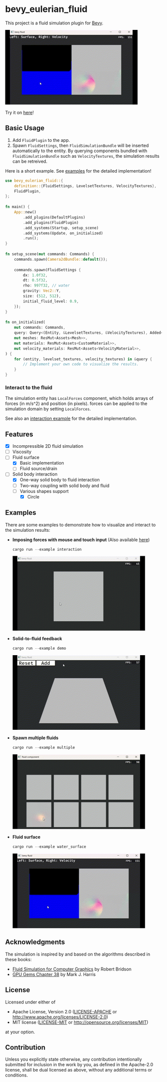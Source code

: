 # bevy_eulerian_fluid

This project is a fluid simulation plugin for [Bevy](https://bevyengine.org/).

![img](./docs/bevy-fluid-surface.gif)

Try it on [here](https://narasan49.github.io/bevy_eulerian_fluid/)!

## Basic Usage
1. Add `FluidPlugin` to the app.
2. Spawn `FluidSettings`, then `FluidSimulationBundle` will be inserted automatically to the entity. By querying components bundled with `FluidSimulationBundle` such as `VelocityTextures`, the simulation results can be retreived.  

Here is a short example. See [examples](./examples/) for the detailed implementation!  

```rust
use bevy_eulerian_fluid::{
    definition::{FluidSettings, LevelsetTextures, VelocityTextures},
    FluidPlugin,
};

fn main() {
    App::new()
        .add_plugins(DefaultPlugins)
        .add_plugins(FluidPlugin)
        .add_systems(Startup, setup_scene)
        .add_systems(Update, on_initialized)
        .run();
}

fn setup_scene(mut commands: Commands) {
    commands.spawn(Camera2dBundle::default());

    commands.spawn(FluidSettings {
        dx: 1.0f32,
        dt: 0.5f32,
        rho: 997f32, // water
        gravity: Vec2::Y,
        size: (512, 512),
        initial_fluid_level: 0.9,
    });
}

fn on_initialized(
    mut commands: Commands,
    query: Query<(Entity, &LevelsetTextures, &VelocityTextures), Added<LevelsetTextures>>,
    mut meshes: ResMut<Assets<Mesh>>,
    mut materials: ResMut<Assets<CustomMaterial>>,
    mut velocity_materials: ResMut<Assets<VelocityMaterial>>,
) {
    for (entity, levelset_textures, velocity_textures) in &query {
        // Implement your own code to visualize the results.
    }
}
```

### Interact to the fluid
The simulation entity has `LocalForces` component, which holds arrays of forces (in m/s^2) and position (in pixels). forces can be applied to the simulation domain by setting `LocalForces`.

See also an [interaction example](./examples/interaction.rs) for the detailed implementation.

## Features
- [x] Incompressible 2D fluid simulation
- [ ] Viscosity
- [ ] Fluid surface
  - [x] Basic implementation
  - [ ] Fluid source/drain
- [ ] Solid body interaction
  - [x] One-way solid body to fluid interaction
  - [ ] Two-way coupling with solid body and fluid
  - [ ] Various shapes support
    - [x] Circle

## Examples
There are some examples to demonstrate how to visualize and interact to the simulation results:  
- **Imposing forces with mouse and touch input**
  (Also available [here](https://narasan49.github.io/bevy_eulerian_fluid/))
  ```ps1
  cargo run --example interaction
  ```
  ![img](./docs/bevy-fluid-interaction.gif)

- **Solid-to-fluid feedback**

  ```ps1
  cargo run --example demo
  ```
  ![img](./docs/bevy-fluid-solid-to-fluid.gif)

- **Spawn multiple fluids**
  ```ps1
  cargo run --example multiple
  ```
  ![img](./docs/bevy-fluid-multiple-fluids.gif)

- **Fluid surface**
  ```ps1
  cargo run --example water_surface
  ```
  ![img](./docs/bevy-fluid-surface.gif)

## Acknowledgments
The simulation is inspired by and based on the algorithms described in these books:

- [Fluid Simulation for Computer Graphics](https://www.amazon.co.jp/dp/1482232839) by Robert Bridson
- [GPU Gems Chapter 38](https://developer.nvidia.com/gpugems/gpugems/part-vi-beyond-triangles/chapter-38-fast-fluid-dynamics-simulation-gpu) by Mark J. Harris

## License

Licensed under either of

 * Apache License, Version 2.0
   ([LICENSE-APACHE](LICENSE-APACHE) or http://www.apache.org/licenses/LICENSE-2.0)
 * MIT license
   ([LICENSE-MIT](LICENSE-MIT) or http://opensource.org/licenses/MIT)

at your option.

## Contribution

Unless you explicitly state otherwise, any contribution intentionally submitted
for inclusion in the work by you, as defined in the Apache-2.0 license, shall be
dual licensed as above, without any additional terms or conditions.
